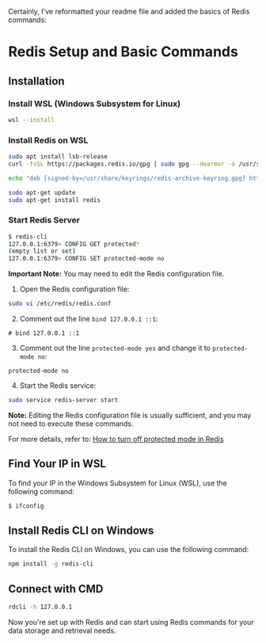 Certainly, I've reformatted your readme file and added the basics of Redis commands:

# Redis Setup and Basic Commands


## Installation

### Install WSL (Windows Subsystem for Linux)

```bash
wsl --install
```

### Install Redis on WSL

```bash
sudo apt install lsb-release
curl -fsSL https://packages.redis.io/gpg | sudo gpg --dearmor -o /usr/share/keyrings/redis-archive-keyring.gpg

echo "deb [signed-by=/usr/share/keyrings/redis-archive-keyring.gpg] https://packages.redis.io/deb $(lsb_release -cs) main" | sudo tee /etc/apt/sources.list.d/redis.list

sudo apt-get update
sudo apt-get install redis
```

### Start Redis Server

```bash
$ redis-cli
127.0.0.1:6379> CONFIG GET protected*
(empty list or set)
127.0.0.1:6379> CONFIG SET protected-mode no
```

**Important Note:** You may need to edit the Redis configuration file.

1. Open the Redis configuration file:

```bash
sudo vi /etc/redis/redis.conf
```

2. Comment out the line `bind 127.0.0.1 ::1`:

```
# bind 127.0.0.1 ::1
```

3. Comment out the line `protected-mode yes` and change it to `protected-mode no`:

```
protected-mode no
```

4. Start the Redis service:

```bash
sudo service redis-server start
```

**Note:** Editing the Redis configuration file is usually sufficient, and you may not need to execute these commands.

For more details, refer to: [How to turn off protected mode in Redis](https://serverfault.com/questions/861519/how-to-turn-off-protected-mode-in-redis)

## Find Your IP in WSL

To find your IP in the Windows Subsystem for Linux (WSL), use the following command:

```bash
$ ifconfig
```

## Install Redis CLI on Windows

To install the Redis CLI on Windows, you can use the following command:

```bash
npm install -g redis-cli
```

## Connect with CMD

```bash
rdcli -h 127.0.0.1
```
Now you're set up with Redis and can start using Redis commands for your data storage and retrieval needs.